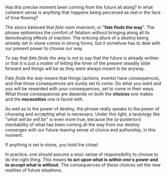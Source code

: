 Has this precise moment been coming from the future all along?
In what coherent sense is anything that happens being perceived as real in the face of time flowing?

The stoics believed that *fata viam invenient*, or "**fate finds the way**".
The phrase epitomizes the comfort of fatalism without bringing along all its demotivating effects of inaction.
The enticing allure of a destiny being already set in stone comes in strong forms, but it somehow has to deal with our present power to choose our way.

To say that *fate finds the way* is not to say that the future is already written or that it is just a matter of letting the timer of the present steadily slide forward and things will be as they were always meant to be anyway.

*Fate finds the way* means that things (actions, events) have consequences, and that those consequences are surely set to come.
Do what you want and you will be rewarded with your consequences, set to come in their ways.
What those consequences are depends on both the **choices** one makes and the **necessities** one is faced with.

As well as to the power of destiny, the phrase really speaks to the power of choosing and accepting what is necessary.
Under this light, a tautology like "*what will be will be*" is even more true, because the (a-posteriori) inevitability of what has been coming all the way from our destiny converges with our future-leaning sense of choice and authorship, in this moment.

If anything is set in stone, you hold the chisel.

In practice, one should assume a stoic sense of responsibility to choose to do the right thing. This means **to act upon what is within one's power and to accept what is without**. The consequences of *these* choices set the new realities of future situations.
